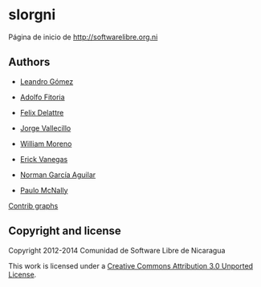 slorgni
=======

Página de inicio de http://softwarelibre.org.ni

## Authors

* [Leandro Gómez](https://github.com/leogg)

* [Adolfo Fitoria](https://github.com/fitoria)

* [Felix Delattre](https://github.com/xamanu)

* [Jorge Vallecillo](https://github.com/altmas5)

* [William Moreno](https://github.com/williamjmorenor)

* [Erick Vanegas](https://github.com/eveevans)

* [Norman García Aguilar](https://github.com/n0rman)

* [Paulo McNally](https://github.com/paulomcnally)

 [Contrib graphs](https://github.com/leogg/slorgni/graphs/contributors)

## Copyright and license

Copyright 2012-2014 Comunidad de Software Libre de Nicaragua

This work is licensed under a [Creative Commons Attribution 3.0 Unported License](http://creativecommons.org/licenses/by/3.0/).
